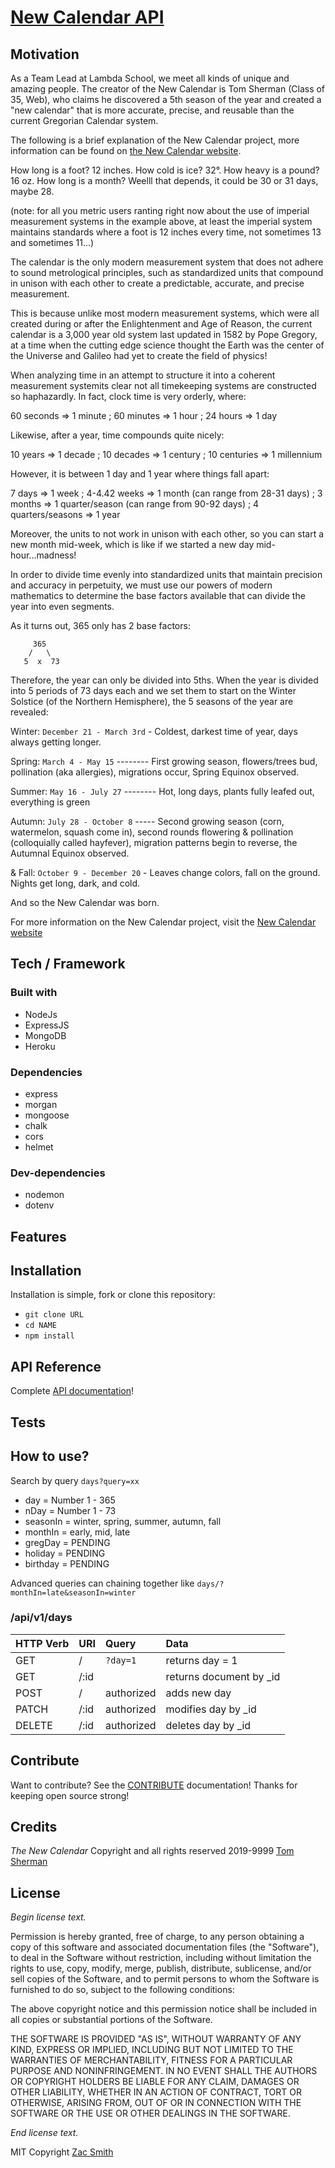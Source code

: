 # [New Calendar API](https://new-calendar-be.herokuapp.com/)

## Motivation

As a Team Lead at Lambda School, we meet all kinds of unique and amazing people. The creator of the New Calendar is Tom Sherman (Class of 35, Web), who claims he discovered a 5th season of the year and created a "new calendar" that is more accurate, precise, and reusable than the current Gregorian Calendar system.

The following is a brief explanation of the New Calendar project, more information can be found on [the New Calendar website](https://theNewCalendar.com).

How long is a foot? 12 inches.
How cold is ice? 32°.
How heavy is a pound? 16 oz.
How long is a month? Weelll that depends, it could be 30 or 31 days, maybe 28.

(note: for all you metric users ranting right now about the use of imperial measurement systems in the example above, at least the imperial system maintains standards where a foot is 12 inches every time, not sometimes 13 and sometimes 11...)

The calendar is the only modern measurement system that does not adhere to sound metrological principles, such as standardized units that compound in unison with each other to create a predictable, accurate, and precise measurement.

This is because unlike most modern measurement systems, which were all created during or after the Enlightenment and Age of Reason, the current calendar is a 3,000 year old system last updated in 1582 by Pope Gregory, at a time when the cutting edge science thought the Earth was the center of the Universe and Galileo had yet to create the field of physics!

When analyzing time in an attempt to structure it into a coherent measurement systemits clear not all timekeeping systems are constructed so haphazardly. In fact, clock time is very orderly, where:

60 seconds => 1 minute ; 60 minutes => 1 hour ; 24 hours => 1 day

Likewise, after a year, time compounds quite nicely:

10 years => 1 decade ; 10 decades => 1 century ; 10 centuries => 1 millennium

However, it is between 1 day and 1 year where things fall apart:

7 days => 1 week ; 4-4.42 weeks => 1 month (can range from 28-31 days) ; 3 months => 1 quarter/season (can range from 90-92 days) ; 4 quarters/seasons => 1 year

Moreover, the units to not work in unison with each other, so you can start a new month mid-week, which is like if we started a new day mid-hour...madness!

In order to divide time evenly into standardized units that maintain precision and accuracy in perpetuity, we must use our powers of modern mathematics to determine the base factors available that can divide the year into even segments.

As it turns out, 365 only has 2 base factors:

         365
        /   \
       5  x  73

Therefore, the year can only be divided into 5ths. When the year is divided into 5 periods of 73 days each and we set them to start on the Winter Solstice (of the Northern Hemisphere), the 5 seasons of the year are revealed:

Winter: `December 21 - March 3rd` - Coldest, darkest time of year, days always getting longer.

Spring: `March 4 - May 15` -------- First growing season, flowers/trees bud, pollination (aka allergies), migrations
occur, Spring Equinox observed.

Summer: `May 16 - July 27` -------- Hot, long days, plants fully leafed out, everything is green

Autumn: `July 28 - October 8` ----- Second growing season (corn, watermelon, squash come in), second rounds flowering &
pollination (colloquially called hayfever), migration patterns begin to reverse, the Autumnal Equinox observed.

& Fall: `October 9 - December 20` - Leaves change colors, fall on the ground. Nights get long, dark, and cold.

And so the New Calendar was born.

For more information on the New Calendar project, visit the [New Calendar website](https://thenewcalendar.com)

## Tech / Framework

### Built with

- NodeJs
- ExpressJS
- MongoDB
- Heroku

### Dependencies

- express
- morgan
- mongoose
- chalk
- cors
- helmet

### Dev-dependencies

- nodemon
- dotenv

## Features

## Installation

Installation is simple, fork or clone this repository:

- `git clone URL`
- `cd NAME`
- `npm install`

## API Reference

Complete [API documentation](https://app.swaggerhub.com/apis-docs/mrzacsmith/new-calendar/0.1)!

## Tests

## How to use?

Search by query `days?query=xx`

- day = Number 1 - 365
- nDay = Number 1 - 73
- seasonIn = winter, spring, summer, autumn, fall
- monthIn = early, mid, late
- gregDay = PENDING
- holiday = PENDING
- birthday = PENDING

Advanced queries can chaining together like `days/?monthIn=late&seasonIn=winter`

### /api/v1/days

| HTTP Verb | URI  | Query      | Data                     |
| :-------- | :--- | :--------- | :----------------------- |
| GET       | /    | `?day=1`   | returns day = 1          |
| GET       | /:id |            | returns document by \_id |
| POST      | /    | authorized | adds new day             |
| PATCH     | /:id | authorized | modifies day by \_id     |
| DELETE    | /:id | authorized | deletes day by \_id      |

## Contribute

Want to contribute? See the [CONTRIBUTE](https://github.com/mrzacsmith/new-calendar-be/blob/master/CONTRIBUTE.md) documentation! Thanks for keeping open source strong!

## Credits

_The New Calendar_ Copyright and all rights reserved 2019-9999 [Tom Sherman](https://github/tompsherman)

## License

_Begin license text._

Permission is hereby granted, free of charge, to any person obtaining a copy of this software and associated documentation files (the "Software"), to deal in the Software without restriction, including without limitation the rights to use, copy, modify, merge, publish, distribute, sublicense, and/or sell copies of the Software, and to permit persons to whom the Software is furnished to do so, subject to the following conditions:

The above copyright notice and this permission notice shall be included in all copies or substantial portions of the Software.

THE SOFTWARE IS PROVIDED "AS IS", WITHOUT WARRANTY OF ANY KIND, EXPRESS OR IMPLIED, INCLUDING BUT NOT LIMITED TO THE WARRANTIES OF MERCHANTABILITY, FITNESS FOR A PARTICULAR PURPOSE AND NONINFRINGEMENT. IN NO EVENT SHALL THE AUTHORS OR COPYRIGHT HOLDERS BE LIABLE FOR ANY CLAIM, DAMAGES OR OTHER LIABILITY, WHETHER IN AN ACTION OF CONTRACT, TORT OR OTHERWISE, ARISING FROM, OUT OF OR IN CONNECTION WITH THE SOFTWARE OR THE USE OR OTHER DEALINGS IN THE SOFTWARE.

_End license text._

MIT Copyright [Zac Smith](https://github.com/mrzacsmith)
